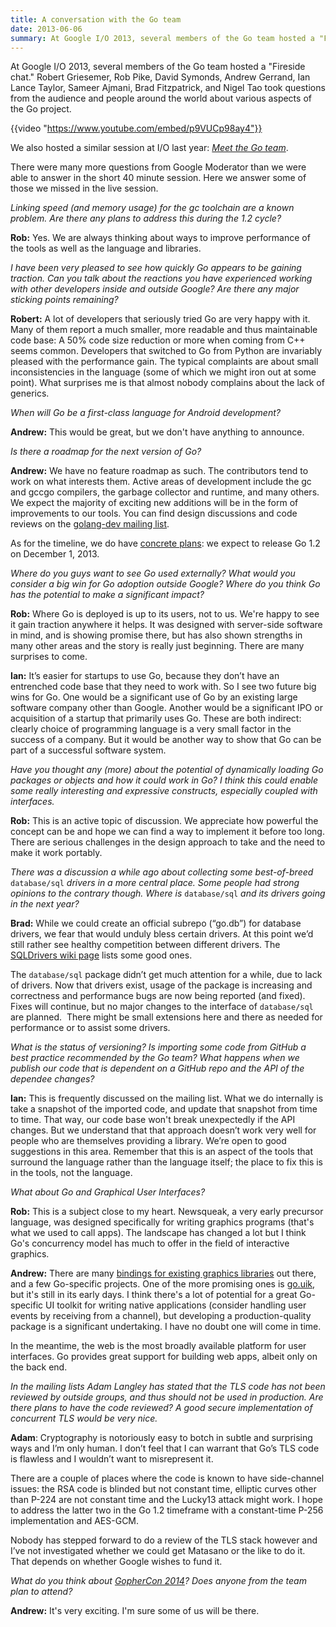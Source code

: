 ```yaml
---
title: A conversation with the Go team
date: 2013-06-06
summary: At Google I/O 2013, several members of the Go team hosted a "Fireside chat."
---
```



At Google I/O 2013, several members of the Go team hosted a "Fireside chat."
Robert Griesemer, Rob Pike, David Symonds, Andrew Gerrand, Ian Lance Taylor,
Sameer Ajmani, Brad Fitzpatrick, and Nigel Tao took questions from the audience
and people around the world about various aspects of the Go project.

{{video "https://www.youtube.com/embed/p9VUCp98ay4"}}

We also hosted a similar session at I/O last year:
[_Meet the Go team_](http://www.youtube.com/watch?v=sln-gJaURzk).

There were many more questions from Google Moderator than we were able to
answer in the short 40 minute session.
Here we answer some of those we missed in the live session.

_Linking speed (and memory usage) for the gc toolchain are a known problem._
_Are there any plans to address this during the 1.2 cycle?_

**Rob:** Yes. We are always thinking about ways to improve performance of the
tools as well as the language and libraries.

_I have been very pleased to see how quickly Go appears to be gaining traction._
_Can you talk about the reactions you have experienced working with other_
_developers inside and outside Google? Are there any major sticking points remaining?_

**Robert:** A lot of developers that seriously tried Go are very happy with it.
Many of them report a much smaller, more readable and thus maintainable code
base: A 50% code size reduction or more when coming from C++ seems common.
Developers that switched to Go from Python are invariably pleased with the
performance gain. The typical complaints are about small inconsistencies in the
language (some of which we might iron out at some point). What surprises me is
that almost nobody complains about the lack of generics.

_When will Go be a first-class language for Android development?_

**Andrew:** This would be great, but we don't have anything to announce.

_Is there a roadmap for the next version of Go?_

**Andrew:** We have no feature roadmap as such. The contributors tend to work on
what interests them. Active areas of development include the gc and gccgo
compilers, the garbage collector and runtime, and many others. We expect the
majority of exciting new additions will be in the form of improvements to our
tools. You can find design discussions and code reviews on the
[golang-dev mailing list](http://groups.google.com/group/golang-dev).

As for the timeline, we do have
[concrete plans](https://docs.google.com/document/d/106hMEZj58L9nq9N9p7Zll_WKfo-oyZHFyI6MttuZmBU/edit?usp=sharing):
we expect to release Go 1.2 on December 1, 2013.

_Where do you guys want to see Go used externally?_
_What would you consider a big win for Go adoption outside Google?_
_Where do you think Go has the potential to make a significant impact?_

**Rob:** Where Go is deployed is up to its users, not to us. We're happy to see
it gain traction anywhere it helps. It was designed with server-side software
in mind, and is showing promise there, but has also shown strengths in many
other areas and the story is really just beginning. There are many surprises to
come.

**Ian:** It’s easier for startups to use Go, because they don’t have an
entrenched code base that they need to work with. So I see two future big wins
for Go. One would be a significant use of Go by an existing large software
company other than Google. Another would be a significant IPO or acquisition
of a startup that primarily uses Go. These are both indirect: clearly choice
of programming language is a very small factor in the success of a company.
But it would be another way to show that Go can be part of a successful
software system.

_Have you thought any (more) about the potential of dynamically loading_
_Go packages or objects and how it could work in Go?_
_I think this could enable some really interesting and expressive constructs,_
_especially coupled with interfaces._

**Rob:** This is an active topic of discussion. We appreciate how powerful the
concept can be and hope we can find a way to implement it before too long.
There are serious challenges in the design approach to take and the need to
make it work portably.

_There was a discussion a while ago about collecting some best-of-breed_
`database/sql` _drivers in a more central place._
_Some people had strong opinions to the contrary though._
_Where is_ `database/sql` _and its drivers going in the next year?_

**Brad:** While we could create an official subrepo (“go.db”) for database
drivers, we fear that would unduly bless certain drivers. At this point we’d
still rather see healthy competition between different drivers. The
[SQLDrivers wiki page](/wiki/SQLDrivers)
lists some good ones.

The `database/sql` package didn’t get much attention for a while, due to lack of
drivers. Now that drivers exist, usage of the package is increasing and
correctness and performance bugs are now being reported (and fixed). Fixes will
continue, but no major changes to the interface of `database/sql` are planned.
 There might be small extensions here and there as needed for performance or to
assist some drivers.

_What is the status of versioning?_
_Is importing some code from GitHub a best practice recommended by the Go team?_
_What happens when we publish our code that is dependent on a GitHub repo and_
_the API of the dependee changes?_

**Ian:** This is frequently discussed on the mailing list. What we do internally
is take a snapshot of the imported code, and update that snapshot from time to
time. That way, our code base won't break unexpectedly if the API changes.
But we understand that that approach doesn’t work very well for people who are
themselves providing a library. We’re open to good suggestions in this area.
Remember that this is an aspect of the tools that surround the language rather
than the language itself; the place to fix this is in the tools, not the
language.

_What about Go and Graphical User Interfaces?_

**Rob:** This is a subject close to my heart. Newsqueak, a very early precursor
language, was designed specifically for writing graphics programs (that's what
we used to call apps). The landscape has changed a lot but I think Go's
concurrency model has much to offer in the field of interactive graphics.

**Andrew:** There are many
[bindings for existing graphics libraries](/wiki/Projects#Graphics_and_Audio)
out there, and a few Go-specific projects. One of the more promising ones is
[go.uik](https://github.com/skelterjohn/go.uik), but it's still in its early
days. I think there's a lot of potential for a great Go-specific UI toolkit for
writing native applications (consider handling user events by receiving from a
channel), but developing a production-quality package is a significant
undertaking. I have no doubt one will come in time.

In the meantime, the web is the most broadly available platform for user
interfaces. Go provides great support for building web apps, albeit only on the
back end.

_In the mailing lists Adam Langley has stated that the TLS code has not been_
_reviewed by outside groups, and thus should not be used in production._
_Are there plans to have the code reviewed?_
_A good secure implementation of concurrent TLS would be very nice._

**Adam**: Cryptography is notoriously easy to botch in subtle and surprising ways
and I’m only human. I don’t feel that I can warrant that Go’s TLS code is
flawless and I wouldn’t want to misrepresent it.

There are a couple of places where the code is known to have side-channel
issues: the RSA code is blinded but not constant time, elliptic curves other
than P-224 are not constant time and the Lucky13 attack might work. I hope to
address the latter two in the Go 1.2 timeframe with a constant-time P-256
implementation and AES-GCM.

Nobody has stepped forward to do a review of the TLS stack however and I’ve not
investigated whether we could get Matasano or the like to do it. That depends
on whether Google wishes to fund it.

_What do you think about_ [_GopherCon 2014_](http://www.gophercon.com/)_?_
_Does anyone from the team plan to attend?_

**Andrew:** It's very exciting. I'm sure some of us will be there.
